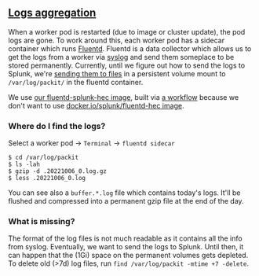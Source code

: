 ## [Logs aggregation](https://github.com/packit/research/tree/main/logs-aggregation)

When a worker pod is restarted (due to image or cluster update), the pod logs are gone.
To work around this, each worker pod has a sidecar container which runs [Fluentd](https://docs.fluentd.org).
Fluentd is a data collector which allows us to get the logs from a worker via
[syslog](https://docs.fluentd.org/input/syslog) and send them someplace to be stored permanently.
Currently, until we figure out how to send the logs to Splunk,
we're [sending them to files](https://docs.fluentd.org/output/file) in a persistent volume mount to
`/var/log/packit/` in the fluentd container.

We use [our fluentd-splunk-hec image](https://quay.io/repository/packit/fluentd-splunk-hec),
built via [a workflow](https://github.com/jpopelka/fluent-plugin-splunk-hec/blob/main/.github/workflows/rebuild-and-push-image.yml)
because we don't want to use [docker.io/splunk/fluentd-hec image](https://hub.docker.com/r/splunk/fluentd-hec).

### Where do I find the logs?

Select a worker pod -> `Terminal` -> `fluentd sidecar`

    $ cd /var/log/packit
    $ ls -lah
    $ gzip -d .20221006_0.log.gz
    $ less .20221006_0.log

You can see also a `buffer.*.log` file which contains today's logs.
It'll be flushed and compressed into a permanent gzip file at the end of the day.

### What is missing?

The format of the log files is not much readable as it contains all the info from syslog.
Eventually, we want to send the logs to Splunk.
Until then, it can happen that the (1Gi) space on the permanent volumes gets depleted.
To delete old (>7d) log files, run `find /var/log/packit -mtime +7 -delete`.
